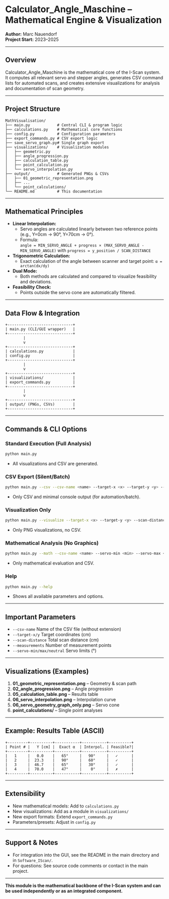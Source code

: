 # Calculator_Angle_Maschine – Mathematical Engine & Visualization

**Author:** Marc Nauendorf  
**Project Start:** 2023–2025

---

## Overview

Calculator_Angle_Maschine is the mathematical core of the I-Scan system. It computes all relevant servo and stepper angles, generates CSV command lists for automated scans, and creates extensive visualizations for analysis and documentation of scan geometry.

---

## Project Structure

```
MathVisualisation/
├── main.py            # Central CLI & program logic
├── calculations.py    # Mathematical core functions
├── config.py          # Configuration parameters
├── export_commands.py # CSV export logic
├── save_servo_graph.py# Single graph export
├── visualizations/    # Visualization modules
│   ├── geometric.py
│   ├── angle_progression.py
│   ├── calculation_table.py
│   ├── point_calculation.py
│   └── servo_interpolation.py
├── output/            # Generated PNGs & CSVs
│   ├── 01_geometric_representation.png
│   ├── ...
│   └── point_calculations/
└── README.md          # This documentation
```

---

## Mathematical Principles

- **Linear Interpolation:**
  - Servo angles are calculated linearly between two reference points (e.g., Y=0cm → 90°, Y=70cm → 0°).
  - Formula:  
    `angle = MIN_SERVO_ANGLE + progress × (MAX_SERVO_ANGLE - MIN_SERVO_ANGLE)`
    with `progress = y_position / SCAN_DISTANCE`
- **Trigonometric Calculation:**
  - Exact calculation of the angle between scanner and target point:
    `α = arctan(dx/dy)`
- **Dual Mode:**
  - Both methods are calculated and compared to visualize feasibility and deviations.
- **Feasibility Check:**
  - Points outside the servo cone are automatically filtered.

---

## Data Flow & Integration

```
+-----------------------------+
| main.py (CLI/GUI wrapper)   |
+-----------------------------+
        |
        v
+-----------------------------+
| calculations.py             |
| config.py                   |
+-----------------------------+
        |
        v
+-----------------------------+
| visualizations/             |
| export_commands.py          |
+-----------------------------+
        |
        v
+-----------------------------+
| output/ (PNGs, CSVs)        |
+-----------------------------+
```

---

## Commands & CLI Options

### Standard Execution (Full Analysis)
```bash
python main.py
```
- All visualizations and CSV are generated.

### CSV Export (Silent/Batch)
```bash
python main.py --csv --csv-name <name> --target-x <x> --target-y <y> --scan-distance <d> --measurements <n>
```
- Only CSV and minimal console output (for automation/batch).

### Visualization Only
```bash
python main.py --visualize --target-x <x> --target-y <y> --scan-distance <d> --measurements <n>
```
- Only PNG visualizations, no CSV.

### Mathematical Analysis (No Graphics)
```bash
python main.py --math --csv-name <name> --servo-min <min> --servo-max <max> --servo-neutral <neutral>
```
- Only mathematical evaluation and CSV.

### Help
```bash
python main.py --help
```
- Shows all available parameters and options.

---

## Important Parameters

- `--csv-name`      Name of the CSV file (without extension)
- `--target-x/y`    Target coordinates (cm)
- `--scan-distance` Total scan distance (cm)
- `--measurements`  Number of measurement points
- `--servo-min/max/neutral` Servo limits (°)

---

## Visualizations (Examples)

1. **01_geometric_representation.png** – Geometry & scan path
2. **02_angle_progression.png** – Angle progression
3. **05_calculation_table.png** – Results table
4. **06_servo_interpolation.png** – Interpolation curve
5. **06_servo_geometry_graph_only.png** – Servo cone
6. **point_calculations/** – Single point analyses

---

## Example: Results Table (ASCII)

```
+---------+----------+-----------+-----------+----------+
| Point # |   Y [cm] |  Exact α  | Interpol. | Feasible?|
+---------+----------+-----------+-----------+----------+
|   1     |   0.0    |   65°     |   90°     |   ✓      |
|   2     |  23.3    |   90°     |   60°     |   ✓      |
|   3     |  46.7    |   65°     |   30°     |   ✓      |
|   4     |  70.0    |   47°     |    0°     |   ✗      |
+---------+----------+-----------+-----------+----------+
```

---

## Extensibility

- New mathematical models: Add to `calculations.py`
- New visualizations: Add as a module in `visualizations/`
- New export formats: Extend `export_commands.py`
- Parameters/presets: Adjust in `config.py`

---

## Support & Notes

- For integration into the GUI, see the README in the main directory and in `Software_IScan/`.
- For questions: See source code comments or contact in the main project.

---

**This module is the mathematical backbone of the I-Scan system and can be used independently or as an integrated component.**
